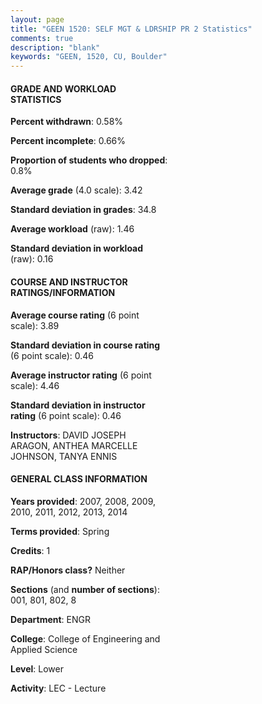 ```yaml
---
layout: page
title: "GEEN 1520: SELF MGT & LDRSHIP PR 2 Statistics"
comments: true
description: "blank"
keywords: "GEEN, 1520, CU, Boulder"
--- 
```

<head>
<script src="https://ajax.googleapis.com/ajax/libs/jquery/2.1.3/jquery.min.js"></script>
<script src="https://dl.dropboxusercontent.com/s/pc42nxpaw1ea4o9/highcharts.js?dl=0"></script>
<!-- <script src="../assets/js/highcharts.js"></script> -->
<style type="text/css">@font-face {
	font-family: "Bebas Neue";
	src: url(https://www.filehosting.org/file/details/544349/BebasNeue%20Regular.otf) format("opentype");
	}
	h1.Bebas { 
		font-family: "Bebas Neue", Verdana, Tahoma;
	}
</style>
</head>
<body>
	<div id="container" style="float: right; width: 45%; height: 88%; margin-left: 2.5%; margin-right: 2.5%;"></div>
	<script language="JavaScript">
		$(document).ready(function() {
		var chart = {type: 'column'};
		var title = {text: 'Grade Distribution'};
		var xAxis = {categories: ['A','B','C','D','F'],crosshair: true};
		var yAxis = {min: 0,title: {text: 'Percentage'}};
		var tooltip = {headerFormat: '<center><b><span style="font-size:20px">{point.key}</span></b></center>',
		               pointFormat: '<td style="padding:0"><b>{point.y:.1f}%</b></td>',
		               footerFormat: '</table>',shared: true,useHTML: true};
		var plotOptions = {column: {pointPadding: 0.0,borderWidth: 0}};  
		var credits = {enabled: false};var series= [{name: 'Percent',data: [60.16,27.64,8.54,1.22,2.44,]}];
		var json = {};
		json.chart = chart;
		json.title = title;
		json.tooltip = tooltip;
		json.xAxis = xAxis;
		json.yAxis = yAxis;  
		json.series = series;
		json.plotOptions = plotOptions;  
		json.credits = credits;
		$('#container').highcharts(json);
	});
	</script>
</body>
			   
#### GRADE AND WORKLOAD STATISTICS

**Percent withdrawn**: 0.58%

**Percent incomplete**: 0.66%

**Proportion of students who dropped**: 0.8%

**Average grade** (4.0 scale): 3.42

**Standard deviation in grades**: 34.8

**Average workload** (raw): 1.46

**Standard deviation in workload** (raw): 0.16

#### COURSE AND INSTRUCTOR RATINGS/INFORMATION

**Average course rating** (6 point scale): 3.89

**Standard deviation in course rating** (6 point scale): 0.46

**Average instructor rating** (6 point scale): 4.46

**Standard deviation in instructor rating** (6 point scale): 0.46

**Instructors**: DAVID JOSEPH ARAGON, ANTHEA MARCELLE JOHNSON, TANYA ENNIS

#### GENERAL CLASS INFORMATION

**Years provided**: 2007, 2008, 2009, 2010, 2011, 2012, 2013, 2014

**Terms provided**: Spring

**Credits**: 1

**RAP/Honors class?** Neither

**Sections** (and **number of sections**): 001, 801, 802, 8

**Department**: ENGR

**College**: College of Engineering and Applied Science

**Level**: Lower

**Activity**: LEC - Lecture